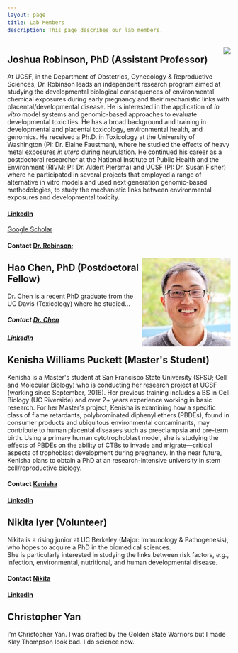 ```yaml
---
layout: page
title: Lab Members
description: This page describes our lab members.
---
```

<img src="http://profiles.ucsf.edu/profile/Modules/CustomViewPersonGeneralInfo/PhotoHandler.ashx?NodeID=6440218&cachekey=8b45fb32-71ee-4692-87dd-1c74daf6463c" align="right">

## Joshua Robinson, PhD (Assistant Professor)
At UCSF, in the Department of Obstetrics, Gynecology & Reproductive Sciences, Dr. Robinson leads an independent research program aimed at studying the developmental biological consequences of environmental chemical exposures during early pregnancy and their mechanistic links with placental/developmental disease. He is interested in the application of *in vitro* model systems and genomic-based approaches to evaluate developmental toxicities. He has a broad background and training in developmental and placental toxicology, environmental health, and genomics. He received a Ph.D. in Toxicology at the University of Washington (PI: Dr. Elaine Faustman), where he studied the effects of heavy metal exposures *in utero* during neurulation. He continued his career as a postdoctoral researcher at the National Institute of Public Health and the Environment (RIVM; PI: Dr. Aldert Piersma) and UCSF (PI: Dr. Susan Fisher) where he participated in several projects that employed a range of alternative in vitro models and used next generation genomic-based methodologies, to study the mechanistic links between environmental exposures and developmental toxicity.
#### [LinkedIn](https://www.linkedin.com/in/joshuafrobinson)
[Google Scholar](scholar.google.com/citations?user=n8Azds4AAAAJ&hl=en)
#### Contact [Dr. Robinson](joshua.robinson@ucsf.edu); 

<img src="https://github.com/jfrobinson/jfrobinson.github.io/blob/master/img/Hao%20Chen.jpg" align="right">

## Hao Chen, PhD (Postdoctoral Fellow)
Dr. Chen is a recent PhD graduate from the UC Davis (Toxicology) where he studied...
##### Contact [Dr. Chen](hao.chen@ucsf.edu)
##### [LinkedIn](https://www.linkedin.com/in/haochen3)

## Kenisha Williams Puckett (Master's Student)
Kenisha is a Master's student at San Francisco State University (SFSU; Cell and Molecular Biology) who is conducting her research project at UCSF (working since September, 2016). Her previous training includes a BS in Cell Biology (UC Riverside) and over 2+ years experience working in basic research. For her Master's project, Kenisha is examining how a specific class of flame retardants, polybrominated diphenyl ethers (PBDEs), found in consumer products and ubiquitous environmental contaminants, may contribute to human placental diseases such as preeclampsia and pre-term birth. Using a primary human cytotrophoblast model, she is studying the effects of PBDEs on the ability of CTBs to invade and migrate―critical aspects of trophoblast development during pregnancy. In the near future, Kenisha plans to obtain a PhD at an research-intensive university in stem cell/reproductive biology.
#### Contact [Kenisha](kenisha.williamspuckett@ucsf.edu)
#### [LinkedIn](https://www.linkedin.com/in/kenisha-williams-puckett-29a08715)

## Nikita Iyer (Volunteer)
Nikita is a rising junior at UC Berkeley (Major: Immunology & Pathogenesis), who hopes to acquire a PhD in the biomedical sciences.   
She is particularly interested in studying the links between risk factors, *e.g.*, infection, environmental, nutritional, and human developmental disease.
#### Contact [Nikita](nikita.iyer@ucsf.edu)
#### [LinkedIn](https://www.linkedin.com/in/nikita-iyer-8234a975)

## Christopher Yan
I'm Christopher Yan. I was drafted by the Golden State Warriors but I made Klay Thompson look bad. I do science now.
